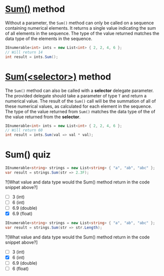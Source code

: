 [//]: # (GENERATED FILE -- DO NOT EDIT)
# [Sum()](https://msdn.microsoft.com/en-us/library/bb338442%28v=vs.110%29.aspx) method
Without a parameter, the `Sum()` method can only be called on a sequence containing numerical elements. It returns a single value indicating the sum of all elements in the sequence. The type of the value returned matches the data type of the elements in the sequence.

```csharp
IEnumerable<int> ints = new List<int> { 2, 2, 4, 6 };
// Will return 14
int result = ints.Sum();
```

# [Sum(&lt;selector&gt;)](https://msdn.microsoft.com/en-us/library/bb535184%28v=vs.110%29.aspx) method
The `Sum()` method can also be called with a **selector** delegate parameter. The provided delegate should take a parameter of type `T` and return a numerical value. The result of the `Sum()` call will be the summation of all of these numerical values, as calculated for each element in the sequence. The type of the value returned from `Sum()` matches the data type of the of the value returned from the **selector**.

```csharp
IEnumerable<int> ints = new List<int> { 2, 2, 4, 6 };
// Will return 60
int result = ints.Sum(val => val * val);
```

# Sum() quiz
```csharp
IEnumerable<string> strings = new List<string> { "a", "ab", "abc" };
var result = strings.Sum(str => 2.3F);
```
?[What value and data type would the Sum() method return in the code snippet above?]
 - [ ] 3 (int)
 - [ ] 6 (int)
 - [ ] 6.9 (double)
 - [x] 6.9 (float)

```csharp
IEnumerable<string> strings = new List<string> { "a", "ab", "abc" };
var result = strings.Sum(str => str.Length);
```
?[What value and data type would the Sum() method return in the code snippet above?]
 - [ ] 3 (int)
 - [x] 6 (int)
 - [ ] 6.9 (double)
 - [ ] 6 (float)
